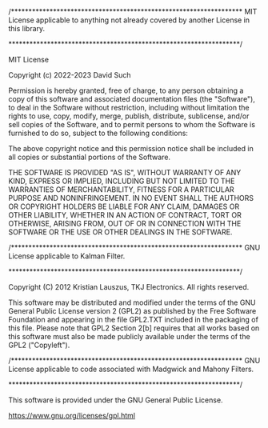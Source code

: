 /******************************************************************
   MIT License applicable to anything not already covered by
   another License in this library.
   
 ******************************************************************/

MIT License

Copyright (c) 2022-2023 David Such

Permission is hereby granted, free of charge, to any person obtaining a copy of this software and associated documentation files (the "Software"), to deal in the Software without restriction, including without limitation the rights to use, copy, modify, merge, publish, distribute, sublicense, and/or sell copies of the Software, and to permit persons to whom the Software is furnished to do so, subject to the following conditions:

The above copyright notice and this permission notice shall be included in all copies or substantial portions of the Software.

THE SOFTWARE IS PROVIDED "AS IS", WITHOUT WARRANTY OF ANY KIND, EXPRESS OR IMPLIED, INCLUDING BUT NOT LIMITED TO THE WARRANTIES OF MERCHANTABILITY, FITNESS FOR A PARTICULAR PURPOSE AND NONINFRINGEMENT. IN NO EVENT SHALL THE AUTHORS OR COPYRIGHT HOLDERS BE LIABLE FOR ANY CLAIM, DAMAGES OR OTHER LIABILITY, WHETHER IN AN ACTION OF CONTRACT, TORT OR OTHERWISE, ARISING FROM, OUT OF OR IN CONNECTION WITH THE SOFTWARE OR THE USE OR OTHER DEALINGS IN THE SOFTWARE.

/******************************************************************
   GNU License applicable to Kalman Filter.
   
 ******************************************************************/

Copyright (C) 2012 Kristian Lauszus, TKJ Electronics. All rights reserved.

This software may be distributed and modified under the terms of the GNU
General Public License version 2 (GPL2) as published by the Free Software
Foundation and appearing in the file GPL2.TXT included in the packaging of
this file. Please note that GPL2 Section 2[b] requires that all works based
on this software must also be made publicly available under the terms of
the GPL2 ("Copyleft").

/******************************************************************
   GNU License applicable to code associated with Madgwick and
   Mahony Filters.
   
 ******************************************************************/

This software is provided under the GNU General Public License.

https://www.gnu.org/licenses/gpl.html
